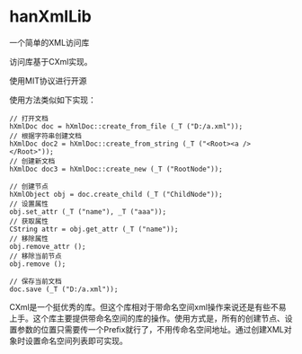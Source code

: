 # hanXmlLib

一个简单的XML访问库

访问库基于CXml实现。

使用MIT协议进行开源

使用方法类似如下实现：

	// 打开文档
	hXmlDoc doc = hXmlDoc::create_from_file (_T ("D:/a.xml"));
	// 根据字符串创建文档
	hXmlDoc doc2 = hXmlDoc::create_from_string (_T ("<Root><a /></Root>"));
	// 创建新文档
	hXmlDoc doc3 = hXmlDoc::create_new (_T ("RootNode"));

	// 创建节点
	hXmlObject obj = doc.create_child (_T ("ChildNode"));
	// 设置属性
	obj.set_attr (_T ("name"), _T ("aaa"));
	// 获取属性
	CString attr = obj.get_attr (_T ("name"));
	// 移除属性
	obj.remove_attr ();
	// 移除当前节点
	obj.remove ();

	// 保存当前文档
	doc.save (_T ("D:/a.xml"));

CXml是一个挺优秀的库。但这个库相对于带命名空间xml操作来说还是有些不易上手。这个库主要提供带命名空间的库的操作。使用方式是，所有的创建节点、设置参数的位置只需要传一个Prefix就行了，不用传命名空间地址。通过创建XML对象时设置命名空间列表即可实现。